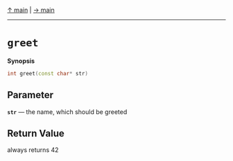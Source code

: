 [&#8593; main](main.md) | [&#8594; main](main--main.md)
***

# `greet`
**Synopsis**

```cpp
int greet(const char* str)
```



## Parameter
**`str`** &#8213; the name, which should be greeted  
## Return Value

always returns 42



